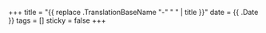 +++
title =  "{{ replace .TranslationBaseName "-" " " | title }}"
date = {{ .Date }}
tags = []
sticky = false
+++
